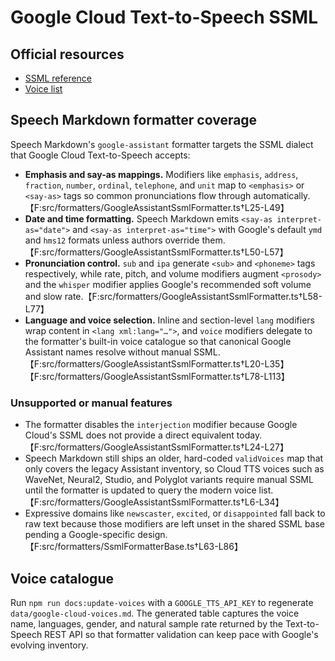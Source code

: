 # Google Cloud Text-to-Speech SSML

## Official resources

- [SSML reference](https://cloud.google.com/text-to-speech/docs/ssml)
- [Voice list](https://cloud.google.com/text-to-speech/docs/voices)

## Speech Markdown formatter coverage

Speech Markdown's `google-assistant` formatter targets the SSML dialect that Google Cloud Text-to-Speech accepts:

- **Emphasis and say-as mappings.** Modifiers like `emphasis`, `address`, `fraction`, `number`, `ordinal`, `telephone`, and `unit` map to `<emphasis>` or `<say-as>` tags so common pronunciations flow through automatically.【F:src/formatters/GoogleAssistantSsmlFormatter.ts†L25-L49】
- **Date and time formatting.** Speech Markdown emits `<say-as interpret-as="date">` and `<say-as interpret-as="time">` with Google's default `ymd` and `hms12` formats unless authors override them.【F:src/formatters/GoogleAssistantSsmlFormatter.ts†L50-L57】
- **Pronunciation control.** `sub` and `ipa` generate `<sub>` and `<phoneme>` tags respectively, while rate, pitch, and volume modifiers augment `<prosody>` and the `whisper` modifier applies Google's recommended soft volume and slow rate.【F:src/formatters/GoogleAssistantSsmlFormatter.ts†L58-L77】
- **Language and voice selection.** Inline and section-level `lang` modifiers wrap content in `<lang xml:lang="…">`, and `voice` modifiers delegate to the formatter's built-in voice catalogue so that canonical Google Assistant names resolve without manual SSML.【F:src/formatters/GoogleAssistantSsmlFormatter.ts†L20-L35】【F:src/formatters/GoogleAssistantSsmlFormatter.ts†L78-L113】

### Unsupported or manual features

- The formatter disables the `interjection` modifier because Google Cloud's SSML does not provide a direct equivalent today.【F:src/formatters/GoogleAssistantSsmlFormatter.ts†L24-L27】
- Speech Markdown still ships an older, hard-coded `validVoices` map that only covers the legacy Assistant inventory, so Cloud TTS voices such as WaveNet, Neural2, Studio, and Polyglot variants require manual SSML until the formatter is updated to query the modern voice list.【F:src/formatters/GoogleAssistantSsmlFormatter.ts†L6-L34】
- Expressive domains like `newscaster`, `excited`, or `disappointed` fall back to raw text because those modifiers are left unset in the shared SSML base pending a Google-specific design.【F:src/formatters/SsmlFormatterBase.ts†L63-L86】

## Voice catalogue

Run `npm run docs:update-voices` with a `GOOGLE_TTS_API_KEY` to regenerate `data/google-cloud-voices.md`. The generated table captures the voice name, languages, gender, and natural sample rate returned by the Text-to-Speech REST API so that formatter validation can keep pace with Google's evolving inventory.
